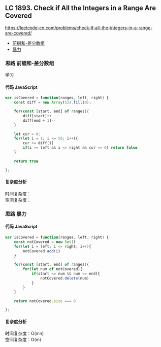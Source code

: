 ## LC 1893. Check if All the Integers in a Range Are Covered
https://leetcode-cn.com/problems/check-if-all-the-integers-in-a-range-are-covered/


- [前缀和-差分数组](#思路-前缀和-差分数组)
- [暴力](#思路-暴力)

### 思路 前缀和-差分数组
学习
#### 代码 JavaScript

```JavaScript
var isCovered = function(ranges, left, right) {
    const diff = new Array(52).fill(0);

    for(const [start, end] of ranges){
        diff[start]++
        diff[end + 1]--
    }

    let cur = 0;
    for(let i = 1; i <= 50; i++){
        cur += diff[i]
        if(i >= left && i <= right && cur <= 0) return false
    }

    return true

};

```

#### 复杂度分析
时间复杂度： </br>
空间复杂度：
### 思路 暴力

#### 代码 JavaScript

```JavaScript
var isCovered = function(ranges, left, right) {
    const notCovered = new Set()
    for(let i = left; i <= right; i++){
        notCovered.add(i)
    }

    for(const [start, end] of ranges){
        for(let num of notCovered){
            if(start <= num && num <= end){
                notCovered.delete(num)
            }
        }
    }

    return notCovered.size === 0

};

```

#### 复杂度分析
时间复杂度：O(mn) </br>
空间复杂度：O(m)



